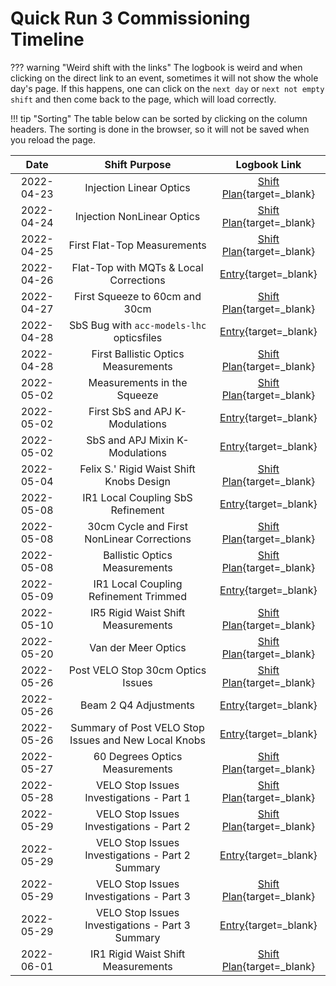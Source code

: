 # Quick Run 3 Commissioning Timeline

??? warning "Weird shift with the links"
    The logbook is weird and when clicking on the direct link to an event, sometimes it will not show the whole day's page.
    If this happens, one can click on the `next day` or `next not empty shift` and then come back to the page, which will load correctly.


!!! tip "Sorting"
    The table below can be sorted by clicking on the column headers.
    The sorting is done in the browser, so it will not be saved when you reload the page.


|    Date    |                    Shift Purpose                     |                           Logbook Link                           |
| :--------: | :--------------------------------------------------: | :--------------------------------------------------------------: |
| 2022-04-23 |               Injection Linear Optics                |         [Shift Plan][inj_linear_optics]{target=\_blank}          |
| 2022-04-24 |              Injection NonLinear Optics              |        [Shift Plan][ink_nonlinear_optics]{target=\_blank}        |
| 2022-04-25 |             First Flat-Top Measurements              |        [Shift Plan][first_ramp_flat_top]{target=\_blank}         |
| 2022-04-26 |        Flat-Top with MQTs & Local Corrections        |         [Entry][flattop_mqts_local_corr]{target=\_blank}         |
| 2022-04-27 |            First Squeeze to 60cm and 30cm            |       [Shift Plan][first_flattop_squeeze]{target=\_blank}        |
| 2022-04-28 |      SbS Bug with `acc-models-lhc` opticsfiles       |           [Entry][opticsfile_sbs_bug]{target=\_blank}            |
| 2022-04-28 |         First Ballistic Optics Measurements          |       [Shift Plan][first_ballistic_optics]{target=\_blank}       |
| 2022-05-02 |             Measurements in the Squeeze              |        [Shift Plan][squeeze_measurements]{target=\_blank}        |
| 2022-05-02 |           First SbS and APJ K-Modulations            |           [Entry][first_sbs_apj_kmod]{target=\_blank}            |
| 2022-05-02 |           SbS and APJ Mixin K-Modulations            |           [Entry][sbs_apj_mixin_kmod]{target=\_blank}            |
| 2022-05-04 |       Felix S.' Rigid Waist Shift Knobs Design       |   [Shift Plan][rigid_waist_shift_knobs_design]{target=\_blank}   |
| 2022-05-08 |          IR1 Local Coupling SbS Refinement           |    [Entry][ir1_local_coupling_sbs_refinement]{target=\_blank}    |
| 2022-05-08 |     30cm Cycle and First NonLinear   Corrections     |  [Shift Plan][30cm_cycle_first_nonlinear_corr]{target=\_blank}   |
| 2022-05-08 |            Ballistic Optics Measurements             |   [Shift Plan][ballistic_optics_measurements]{target=\_blank}    |
| 2022-05-09 |        IR1 Local Coupling Refinement Trimmed         |   [Entry][ir1_local_coupling_refinement_trim]{target=\_blank}    |
| 2022-05-10 |          IR5 Rigid Waist Shift Measurements          | [Shift Plan][ir5_rigid_waist_shift_measurements]{target=\_blank} |
| 2022-05-20 |                 Van der Meer Optics                  |  [Shift Plan][van_der_meer_optics_measurements]{target=\_blank}  |
| 2022-05-26 |          Post VELO Stop 30cm Optics Issues           | [Shift Plan][post_velo_stop_30cm_optics_issues]{target=\_blank}  |
| 2022-05-26 |                Beam 2 Q4 Adjustments                 |  [Entry][beam_2_q4_adjustments_post_velo_stop]{target=\_blank}   |
| 2022-05-26 | Summary of Post VELO Stop Issues and New Local Knobs |  [Entry][post_velo_stop_summary_and_new_knobs]{target=\_blank}   |
| 2022-05-27 |            60 Degrees Optics Measurements            |   [Shift Plan][60_degrees_optics_measurements]{target=\_blank}   |
| 2022-05-28 |       VELO Stop Issues Investigations - Part 1       | [Shift Plan][velo_stop_issues_investigations_1]{target=\_blank}  |
| 2022-05-29 |       VELO Stop Issues Investigations - Part 2       | [Shift Plan][velo_stop_issues_investigations_2]{target=\_blank}  |
| 2022-05-29 |   VELO Stop Issues Investigations - Part 2 Summary   |  [Entry][velo_stop_issues_investigations_2_sum]{target=\_blank}  |
| 2022-05-29 |       VELO Stop Issues Investigations - Part 3       | [Shift Plan][velo_stop_issues_investigations_3]{target=\_blank}  |
| 2022-05-29 |   VELO Stop Issues Investigations - Part 3 Summary   |  [Entry][velo_stop_issues_investigations_3_sum]{target=\_blank}  |
| 2022-06-01 |          IR1 Rigid Waist Shift Measurements          | [Shift Plan][ir1_rigid_waist_shift_measurements]{target=\_blank} |


[inj_linear_optics]: https://be-op-logbook.web.cern.ch/elogbook-server/#/logbook?logbookId=1081&dateFrom=2022-04-23T05%3A05%3A00&dateTo=2022-04-23T11%3A05%3A00&eventToHighlight=3540426
[ink_nonlinear_optics]: https://be-op-logbook.web.cern.ch/elogbook-server/#/logbook?logbookId=1081&dateFrom=2022-04-24T09%3A51%3A44&dateTo=2022-04-24T15%3A51%3A44&eventToHighlight=3540908
[first_ramp_flat_top]: https://be-op-logbook.web.cern.ch/elogbook-server/#/logbook?logbookId=1081&dateFrom=2022-04-25T08%3A45%3A00&dateTo=2022-04-25T14%3A45%3A00&eventToHighlight=3541353
[flattop_mqts_local_corr]: https://be-op-logbook.web.cern.ch/elogbook-server/#/logbook?logbookId=1081&dateFrom=2022-04-26T08%3A14%3A31&dateTo=2022-04-26T14%3A14%3A31&eventToHighlight=3542145
[first_flattop_squeeze]: https://be-op-logbook.web.cern.ch/elogbook-server/#/logbook?logbookId=1081&dateFrom=2022-04-27T17%3A36%3A44&dateTo=2022-04-27T23%3A36%3A44&eventToHighlight=3543086
[opticsfile_sbs_bug]: https://be-op-logbook.web.cern.ch/elogbook-server/#/logbook?logbookId=1081&dateFrom=2022-04-27T23%3A54%3A39&dateTo=2022-04-28T05%3A54%3A39&eventToHighlight=3543196
[first_ballistic_optics]: https://be-op-logbook.web.cern.ch/elogbook-server/#/logbook?logbookId=1081&dateFrom=2022-04-28T19%3A20%3A00&dateTo=2022-04-29T01%3A20%3A00&eventToHighlight=3543823
[squeeze_measurements]: https://be-op-logbook.web.cern.ch/elogbook-server/#/logbook?logbookId=1081&dateFrom=2022-05-02T08%3A45%3A00&dateTo=2022-05-02T14%3A45%3A00&eventToHighlight=3544650
[first_sbs_apj_kmod]: https://be-op-logbook.web.cern.ch/elogbook-server/#/logbook?logbookId=1081&dateFrom=2022-05-02T22%3A09%3A15&dateTo=2022-05-03T04%3A09%3A15&eventToHighlight=3544761
[sbs_apj_mixin_kmod]: https://be-op-logbook.web.cern.ch/elogbook-server/#/logbook?logbookId=1081&dateFrom=2022-05-02T23%3A31%3A05&dateTo=2022-05-03T05%3A31%3A05&eventToHighlight=3544774
[rigid_waist_shift_knobs_design]: https://be-op-logbook.web.cern.ch/elogbook-server/#/logbook?logbookId=1081&dateFrom=2022-05-04T07%3A50%3A00&dateTo=2022-05-04T13%3A50%3A00&eventToHighlight=3545713
[ir1_local_coupling_sbs_refinement]: https://be-op-logbook.web.cern.ch/elogbook-server/#/logbook?logbookId=1081&dateFrom=2022-05-08T20%3A00%3A42&dateTo=2022-05-09T02%3A00%3A42&eventToHighlight=3547939
[ir1_local_coupling_refinement_trim]: https://be-op-logbook.web.cern.ch/elogbook-server/#/logbook?logbookId=1081&dateFrom=2022-05-09T00%3A59%3A33&dateTo=2022-05-09T06%3A59%3A33&eventToHighlight=3548033
[30cm_cycle_first_nonlinear_corr]: https://be-op-logbook.web.cern.ch/elogbook-server/#/logbook?logbookId=1081&dateFrom=2022-05-08T16%3A42%3A34&dateTo=2022-05-08T22%3A42%3A34&eventToHighlight=3547901
[ballistic_optics_measurements]: https://be-op-logbook.web.cern.ch/elogbook-server/#/logbook?logbookId=1081&dateFrom=2022-05-07T21%3A45%3A59&dateTo=2022-05-08T03%3A45%3A59&eventToHighlight=3547443
[ir5_rigid_waist_shift_measurements]: https://be-op-logbook.web.cern.ch/elogbook-server/#/logbook?logbookId=1081&dateFrom=2022-05-09T21%3A20%3A42&dateTo=2022-05-10T03%3A20%3A42&eventToHighlight=3548607
[van_der_meer_optics_measurements]: https://be-op-logbook.web.cern.ch/elogbook-server/#/logbook?logbookId=1081&dateFrom=2022-05-20T21%3A50%3A00&dateTo=2022-05-21T03%3A50%3A00&eventToHighlight=3553361
[post_velo_stop_30cm_optics_issues]: https://be-op-logbook.web.cern.ch/elogbook-server/#/logbook?logbookId=1081&dateFrom=2022-05-26T12%3A37%3A39&dateTo=2022-05-26T18%3A37%3A39&eventToHighlight=3557061
[beam_2_q4_adjustments_post_velo_stop]: https://be-op-logbook.web.cern.ch/elogbook-server/#/logbook?logbookId=1081&dateFrom=2022-05-26T17%3A24%3A53&dateTo=2022-05-26T23%3A24%3A53&eventToHighlight=3557166
[post_velo_stop_summary_and_new_knobs]: https://be-op-logbook.web.cern.ch/elogbook-server/#/logbook?logbookId=322&dateFrom=2022-05-26T19%3A46%3A09&dateTo=2022-05-27T01%3A46%3A09&eventToHighlight=3557222
[60_degrees_optics_measurements]: https://be-op-logbook.web.cern.ch/elogbook-server/#/logbook?logbookId=1081&dateFrom=2022-05-27T16%3A40%3A00&dateTo=2022-05-27T22%3A40%3A00&eventToHighlight=3557793
[velo_stop_issues_investigations_1]: https://be-op-logbook.web.cern.ch/elogbook-server/#/logbook?logbookId=1081&dateFrom=2022-05-28T10%3A37%3A41&dateTo=2022-05-28T16%3A37%3A41&eventToHighlight=3558117
[velo_stop_issues_investigations_2]: https://be-op-logbook.web.cern.ch/elogbook-server/#/logbook?logbookId=1081&dateFrom=2022-05-28T21%3A43%3A45&dateTo=2022-05-29T03%3A43%3A45&eventToHighlight=3558327
[velo_stop_issues_investigations_2_sum]: https://be-op-logbook.web.cern.ch/elogbook-server/#/logbook?logbookId=1081&dateFrom=2022-05-29T00%3A15%3A50&dateTo=2022-05-29T06%3A15%3A50&eventToHighlight=3558397
[velo_stop_issues_investigations_3]: https://be-op-logbook.web.cern.ch/elogbook-server/#/logbook?logbookId=1081&dateFrom=2022-05-29T12%3A09%3A43&dateTo=2022-05-29T18%3A09%3A43&eventToHighlight=3558623
[velo_stop_issues_investigations_3_sum]: https://be-op-logbook.web.cern.ch/elogbook-server/#/logbook?logbookId=1081&dateFrom=2022-05-29T20%3A59%3A00&dateTo=2022-05-30T02%3A59%3A00&eventToHighlight=3558884
[ir1_rigid_waist_shift_measurements]: https://be-op-logbook.web.cern.ch/elogbook-server/#/logbook?logbookId=1081&dateFrom=2022-05-31T23%3A28%3A37&dateTo=2022-06-01T05%3A28%3A37&eventToHighlight=3559637